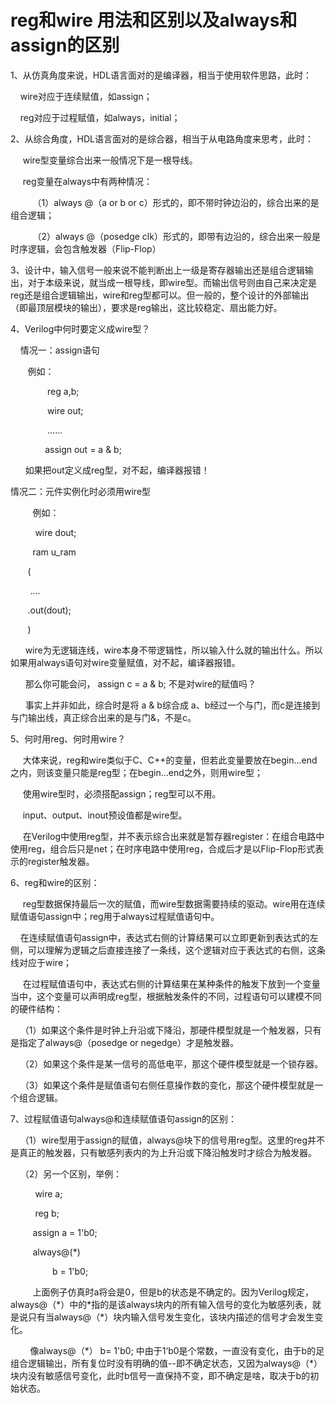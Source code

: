 # reg和wire 用法和区别以及always和assign的区别

1、从仿真角度来说，HDL语言面对的是编译器，相当于使用软件思路，此时：

&nbsp;&nbsp;&nbsp;&nbsp;wire对应于连续赋值，如assign；

&nbsp;&nbsp;&nbsp;&nbsp;reg对应于过程赋值，如always，initial；

  

2、从综合角度，HDL语言面对的是综合器，相当于从电路角度来思考，此时：

&nbsp;&nbsp;&nbsp;&nbsp;&nbsp;wire型变量综合出来一般情况下是一根导线。

&nbsp;&nbsp;&nbsp;&nbsp;&nbsp;reg变量在always中有两种情况：

&nbsp;&nbsp;&nbsp;&nbsp;&nbsp;&nbsp;&nbsp;&nbsp;&nbsp;（1）always @（a or b or c）形式的，即不带时钟边沿的，综合出来的是组合逻辑；

&nbsp;&nbsp;&nbsp;&nbsp;&nbsp;&nbsp;&nbsp;&nbsp;&nbsp;（2）always @（posedge clk）形式的，即带有边沿的，综合出来一般是时序逻辑，会包含触发器（Flip-Flop）

  

3、设计中，输入信号一般来说不能判断出上一级是寄存器输出还是组合逻辑输出，对于本级来说，就当成一根导线，即wire型。而输出信号则由自己来决定是reg还是组合逻辑输出，wire和reg型都可以。但一般的，整个设计的外部输出（即最顶层模块的输出），要求是reg输出，这比较稳定、扇出能力好。

  

4、Verilog中何时要定义成wire型？

&nbsp;&nbsp;&nbsp;&nbsp;情况一：assign语句

&nbsp;&nbsp;&nbsp;&nbsp;&nbsp;&nbsp;&nbsp;例如：

&nbsp;&nbsp;&nbsp;&nbsp;&nbsp;&nbsp;&nbsp;&nbsp;&nbsp;&nbsp;&nbsp;&nbsp;&nbsp;&nbsp;&nbsp;reg   a,b;

&nbsp;&nbsp;&nbsp;&nbsp;&nbsp;&nbsp;&nbsp;&nbsp;&nbsp;&nbsp;&nbsp;&nbsp;&nbsp;&nbsp;&nbsp;wire  out;

&nbsp;&nbsp;&nbsp;&nbsp;&nbsp;&nbsp;&nbsp;&nbsp;&nbsp;&nbsp;&nbsp;&nbsp;&nbsp;&nbsp;&nbsp;......

&nbsp;&nbsp;&nbsp;&nbsp;&nbsp;&nbsp;&nbsp;&nbsp;&nbsp;&nbsp;&nbsp;&nbsp;&nbsp;&nbsp;assign   out = a & b;

&nbsp;&nbsp;&nbsp;&nbsp;&nbsp;&nbsp;如果把out定义成reg型，对不起，编译器报错！

   情况二：元件实例化时必须用wire型

&nbsp;&nbsp;&nbsp;&nbsp;&nbsp;&nbsp;&nbsp;&nbsp;&nbsp;例如：

&nbsp;&nbsp;&nbsp;&nbsp;&nbsp;&nbsp;&nbsp;&nbsp;&nbsp;&nbsp;wire   dout;

&nbsp;&nbsp;&nbsp;&nbsp;&nbsp;&nbsp;&nbsp;&nbsp;&nbsp;ram   u\_ram

&nbsp;&nbsp;&nbsp;&nbsp;&nbsp;&nbsp;&nbsp;(

&nbsp;&nbsp;&nbsp;&nbsp;&nbsp;&nbsp;&nbsp;&nbsp;....

&nbsp;&nbsp;&nbsp;&nbsp;&nbsp;&nbsp;&nbsp;.out(dout);

&nbsp;&nbsp;&nbsp;&nbsp;&nbsp;&nbsp;&nbsp;)

&nbsp;&nbsp;&nbsp;&nbsp;&nbsp;&nbsp;wire为无逻辑连线，wire本身不带逻辑性，所以输入什么就的输出什么。所以如果用always语句对wire变量赋值，对不起，编译器报错。

&nbsp;&nbsp;&nbsp;&nbsp;&nbsp;&nbsp;那么你可能会问，  assign    c = a & b;   不是对wire的赋值吗？

&nbsp;&nbsp;&nbsp;&nbsp;&nbsp;&nbsp;事实上并非如此，综合时是将  a & b综合成 a、b经过一个与门，而c是连接到与门输出线，真正综合出来的是与门&，不是c。

  

5、何时用reg、何时用wire？

&nbsp;&nbsp;&nbsp;&nbsp;&nbsp;大体来说，reg和wire类似于C、C++的变量，但若此变量要放在begin...end之内，则该变量只能是reg型；在begin...end之外，则用wire型；

&nbsp;&nbsp;&nbsp;&nbsp;&nbsp;使用wire型时，必须搭配assign；reg型可以不用。

&nbsp;&nbsp;&nbsp;&nbsp;&nbsp;input、output、inout预设值都是wire型。

&nbsp;&nbsp;&nbsp;&nbsp;&nbsp;在Verilog中使用reg型，并不表示综合出来就是暂存器register：在组合电路中使用reg，组合后只是net；在时序电路中使用reg，合成后才是以Flip-Flop形式表示的register触发器。

  

6、reg和wire的区别：

&nbsp;&nbsp;&nbsp;&nbsp;&nbsp;reg型数据保持最后一次的赋值，而wire型数据需要持续的驱动。wire用在连续赋值语句assign中；reg用于always过程赋值语句中。

&nbsp;&nbsp;&nbsp;&nbsp;在连续赋值语句assign中，表达式右侧的计算结果可以立即更新到表达式的左侧，可以理解为逻辑之后直接连接了一条线，这个逻辑对应于表达式的右侧，这条线对应于wire；

&nbsp;&nbsp;&nbsp;&nbsp;&nbsp;在过程赋值语句中，表达式右侧的计算结果在某种条件的触发下放到一个变量当中，这个变量可以声明成reg型，根据触发条件的不同，过程语句可以建模不同的硬件结构：

&nbsp;&nbsp;&nbsp;&nbsp;（1）如果这个条件是时钟上升沿或下降沿，那硬件模型就是一个触发器，只有是指定了always@（posedge or negedge）才是触发器。

&nbsp;&nbsp;&nbsp;&nbsp;（2）如果这个条件是某一信号的高低电平，那这个硬件模型就是一个锁存器。

&nbsp;&nbsp;&nbsp;&nbsp;（3）如果这个条件是赋值语句右侧任意操作数的变化，那这个硬件模型就是一个组合逻辑。

  

7、过程赋值语句always@和连续赋值语句assign的区别：

&nbsp;&nbsp;&nbsp;&nbsp;（1）wire型用于assign的赋值，always@块下的信号用reg型。这里的reg并不是真正的触发器，只有敏感列表内的为上升沿或下降沿触发时才综合为触发器。

&nbsp;&nbsp;&nbsp;&nbsp;（2）另一个区别，举例：

&nbsp;&nbsp;&nbsp;&nbsp;&nbsp;&nbsp;&nbsp;&nbsp;&nbsp;&nbsp;wire     a;

&nbsp;&nbsp;&nbsp;&nbsp;&nbsp;&nbsp;&nbsp;&nbsp;&nbsp;&nbsp;reg      b;

&nbsp;&nbsp;&nbsp;&nbsp;&nbsp;&nbsp;&nbsp;&nbsp;&nbsp;assign     a = 1'b0;

&nbsp;&nbsp;&nbsp;&nbsp;&nbsp;&nbsp;&nbsp;&nbsp;&nbsp;always@(\*)

&nbsp;&nbsp;&nbsp;&nbsp;&nbsp;&nbsp;&nbsp;&nbsp;&nbsp;&nbsp;&nbsp;&nbsp;&nbsp;&nbsp;&nbsp;&nbsp;&nbsp;b = 1'b0;

&nbsp;&nbsp;&nbsp;&nbsp;&nbsp;&nbsp;&nbsp;&nbsp;&nbsp;上面例子仿真时a将会是0，但是b的状态是不确定的。因为Verilog规定，always@（\*）中的\*指的是该always块内的所有输入信号的变化为敏感列表，就是说只有当always@（\*）块内输入信号发生变化，该块内描述的信号才会发生变化。

&nbsp;&nbsp;&nbsp;&nbsp;&nbsp;&nbsp;&nbsp;&nbsp;像always@（\*）  b= 1'b0; 中由于1‘b0是个常数，一直没有变化，由于b的足组合逻辑输出，所有复位时没有明确的值--即不确定状态，又因为always@（\*）块内没有敏感信号变化，此时b信号一直保持不变，即不确定是啥，取决于b的初始状态。